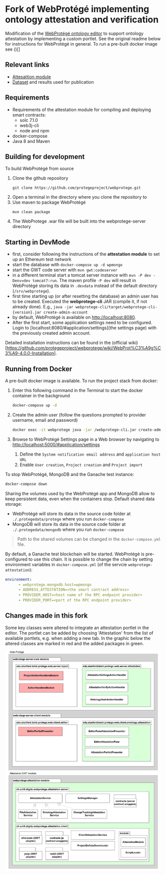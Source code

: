 Fork of WebProtégé implementing ontology attestation and verification
==========

Modification of the [WebProtégé ontology editor](https://github.com/protegeproject/webprotege) to support ontology attestation by implementing a custom portlet. See the original readme below for 
instructions for WebProtégé in general. To run a pre-built docker image see ()[]

## Relevant links
- [Attesattion module](https://github.com/curtys/webprotege-attestation)
- [Dataset](https://github.com/curtys/webprotege-attestation/tree/master/dataset) and results used for publication

## Requirements

- Requirements of the attestation module for compiling and deploying smart contracts:
  - solc 7.1.0 
  - web3j-cli 
  - node and npm
- docker-compose
- Java 8 and Maven

## Building for development

To build WebProtégé from source

1) Clone the github repository
   ```
   git clone https://github.com/protegeproject/webprotege.git
   ```
2) Open a terminal in the directory where you clone the repository to
3) Use maven to package WebProtégé
   ```
   mvn clean package
   ```
5) The WebProtege .war file will be built into the webprotege-server directory

## Starting in DevMode

- first, consider following the instructions of the **attestation module** to set up an Ethereum test network
- start the database with `docker-compose up -d wpmongo`
- start the GWT code server with `mvn gwt:codeserver`
- in a different terminal start a tomcat server instance with `mvn -P dev -Denv=dev tomcat7:run`. The maven profile `-P dev` will result in WebProtégé storing its data in `.devdata` instead of the default directory (`/srv/webprotege`).
- first time starting up (or after resetting the database) an admin user has to be created. 
  Executed the **webprotege-cli** JAR (compile it, if not already done). E.g., 
  `java -jar webprotege-cli/target/webprotege-cli-{version}.jar create-admin-account`
- by default, WebProtégé is available on [http://localhost:8080](http://localhost:8080).
- After the first start, some application settings need to be configured. Login to [localhost:8080/#application/settings](the settings page) with the previously created admin account.

Detailed installation instructions can be found in the (official wiki)[https://github.com/protegeproject/webprotege/wiki/WebProt%C3%A9g%C3%A9-4.0.0-Installation].

## Running from Docker

A pre-built docker image is available. To run the project stack from docker:

1. Enter this following command in the Terminal to start the docker container in the background

   ```bash
   docker-compose up -d
   ```

2. Create the admin user (follow the questions prompted to provider username, email and password)

   ```bash
   docker exec -it webprotege java -jar /webprotege-cli.jar create-admin-account
   ```

3. Browse to WebProtégé Settings page in a Web browser by navigating to [http://localhost:5000/#application/settings](http://localhost:5000/#application/settings)
    1. Define the `System notification email address` and `application host URL`
    2. Enable `User creation`, `Project creation` and `Project import`

To stop WebProtégé, MongoDB and the Ganache test instance:

   ```bash
   docker-compose down
   ```

Sharing the volumes used by the WebProtégé app and MongoDB allow to keep persistent data, even when the containers stop. Default shared data storage:

* WebProtégé will store its data in the source code folder at `./.protegedata/protege` where you run `docker-compose`
* MongoDB will store its data in the source code folder at `./.protegedata/mongodb` where you run `docker-compose`

> Path to the shared volumes can be changed in the `docker-compose.yml` file.

By default, a Ganache test blockchain will be started. WebProtégé is pre-configured to use this chain. It is possible to
change the chain by setting environment variables in `docker-compose.yml` (of the servcie `webprotege-attestation`):
```yaml
environment:
      - webprotege.mongodb.host=wpmongo
      - ADDRESS_ATTESTATION=<the smart contract address>
      - PROVIDER_HOST=<host name of the RPC endpoint provider>
      - PROVIDER_PORT=<port of the RPC endpoint provider>  
```

## Changes made in this fork
Some key classes were altered to integrate an attestation 
portlet in the editor. The portlet can be added by choosing 'Attestation' from the list of available portlets, 
e.g. when adding a new tab.
In the graphic below the altered classes are marked in red and the added packages in green.

![docs/package_protege.png](docs/package_protege.png)
